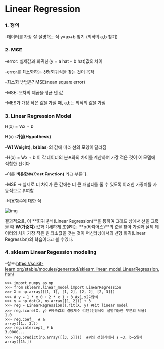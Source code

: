 # Linear Regression

### 1. 정의

-데이터를 가장 잘 설명하는 식 y=ax+b 찾기 (최적의 a,b 찾기)

### 2. MSE

-error: 실제값과 회귀선 (y = a hat + b hat)값의 차이

-error를 최소화하는 선형회귀식을 찾는 것이 목적

-최소화 방법은? MSE(mean square error)

-MSE: 오차의 제곱을 평균 낸 값

-MES가 가장 작은 값을 가질 때, a,b는 최적의 값을 가짐



### 3. Linear Regression Model

H(x) = Wx + b 

H(x) :**가설(Hypothesis)** 

-**W( Weight)**, **b(bias)** 의 값에 따라 선의 모양이 달라짐

-H(x) = Wx + b 이 각 데이터의 분포와의 차이를 계산하여 가장 적은 것이 이 모델에 적합한 선이다

-이를 **비용함수(Cost Function)** 라고 부른다.

-MSE -> 실제로 더 차이가 큰 값에는 더 큰 패널티를 줄 수 있도록 이러한 가중치를 자동적으로 부여함

-비용함수에 대한 식

![img](https://t1.daumcdn.net/cfile/tistory/2178CA335914A02B01)



결과적으로, 이 **회귀 분석(Linear Regression)**을 통하여 그래프 상에서 선을 그렸을 때 **W(가중치)** 값과 미세하게 조절되는 **b(바이어스)**의 값을 찾아 가설과 실제 데이터의 차가 가장 작은 은 최소값을 찾는 것이 머신러닝에서의 선형 회귀(Linear Regression)의 학습이라고 볼 수있다.



### 4. sklearn Linear Regession modeling

-참조:https://scikit-learn.org/stable/modules/generated/sklearn.linear_model.LinearRegression.html



```
>>> import numpy as np
>>> from sklearn.linear_model import LinearRegression
>>> X = np.array([[1, 1], [1, 2], [2, 2], [2, 3]])
>>> # y = 1 * x_0 + 2 * x_1 + 3 #x1,x2다항식
>>> y = np.dot(X, np.array([1, 2])) + 3
>>> reg = LinearRegression().fit(X, y) #Fit linear model
>>> reg.score(X, y) #예측값의 결정계수 리턴(선형식이 설명가능한 부분의 비율)
1.0
>>> reg.coef_  # a
array([1., 2.])
>>> reg.intercept_ # b
3.0000...
>>> reg.predict(np.array([[3, 5]]))  #위의 선형식에서 a =3, b=5일때
array([16.])
```